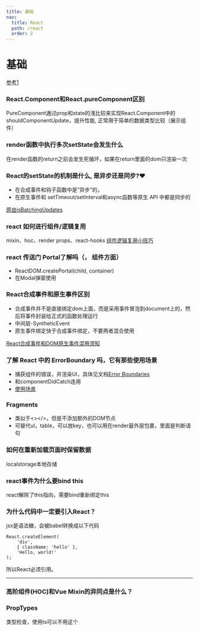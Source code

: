 ```yaml
---
title: 基础
nav:
  title: React
  path: /react
  order: 2
---
```


# 基础
[参考1](https://juejin.cn/post/6844903890467454989)

### React.Component和React.pureComponent区别
PureComponent通过prop和state的浅比较来实现React.Component中的shouldComponentUpdate，提升性能, 正常用于简单的数据类型比较（展示组件）
  
### render函数中执行多次setState会发生什么
在render函数的return之前会发生死循环，如果在return里面的dom只渲染一次

### React的setState的机制是什么, 是异步还是同步?❤️
- 在合成事件和钩子函数中是“异步”的，
- 在原生事件和 setTimeout/setInterval和async函数等原生 API 中都是同步的

[原由isBatchingUpdates](https://zhuanlan.zhihu.com/p/82089614)

### react 如何进行组件/逻辑复用
mixin、hoc、render props、react-hooks
[组件逻辑复用小技巧](https://my.oschina.net/u/4663041/blog/4588963)

### react 传送门 Portal了解吗（， 组件方面）
- ReactDOM.createPortal(child, container)
- 在Modal弹窗使用

### React合成事件和原生事件区别
- 合成事件并不是直接绑定dom上面，而是采用事件冒泡到document上的，然后将事件封装给正式的函数处理运行
- 中间层-SyntheticEvent
- 原生事件绑定快于合成事件绑定，不要两者混合使用

[React合成事件和DOM原生事件混用须知](https://juejin.cn/post/6844903502729183239)

### 了解 React 中的 ErrorBoundary 吗，它有那些使用场景
- 捕获组件的错误，并渲染UI，具体见文档[Error Boundaries](https://react.docschina.org/docs/error-boundaries.html)
- 和componentDidCatch连用
- [使用场景](https://juejin.cn/post/6844904014581088270#heading-10)

### Fragments
- 类似于<></>，但是不添加额外的DOM节点
- 可替代ul，table，可以放key，也可以用在render最外层包裹，里面是判断语句

### 如何在重新加载页面时保留数据
localstorage本地存储

### react事件为什么要bind this
react解除了this指向，需要bind重新绑定this

### 为什么代码中一定要引入React？
jsx是语法糖，会被babel转换成以下代码
```
React.createElement(
    'div',
    { className: 'hello' },
    'Hello, world!'
);
```
所以React必须引用。

---


### 高阶组件(HOC)和Vue Mixin的异同点是什么？

### PropTypes
类型检查，使用ts可以不用这个



